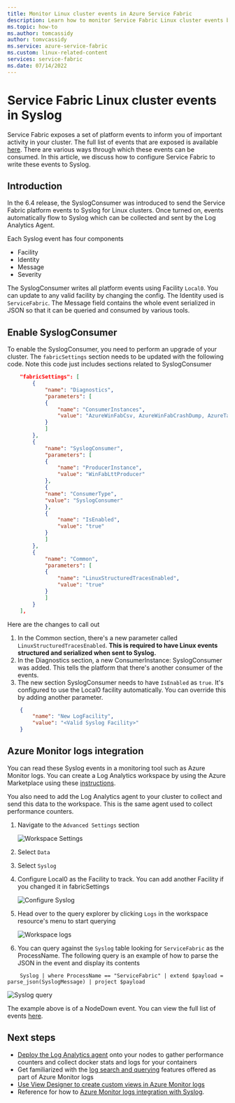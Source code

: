 ```yaml
---
title: Monitor Linux cluster events in Azure Service Fabric 
description: Learn how to monitor Service Fabric Linux cluster events by writing Service Fabric platform events to Syslog.
ms.topic: how-to
ms.author: tomcassidy
author: tomvcassidy
ms.service: azure-service-fabric
ms.custom: linux-related-content
services: service-fabric
ms.date: 07/14/2022
---
```


# Service Fabric Linux cluster events in Syslog

Service Fabric exposes a set of platform events to inform you of important activity in your cluster. The full list of events that are exposed is available [here](service-fabric-diagnostics-event-generation-operational.md). There are various ways through which these events can be consumed. In this article, we discuss how to configure Service Fabric to write these events to Syslog.

## Introduction

In the 6.4 release, the SyslogConsumer was introduced to send the Service Fabric platform events to Syslog for Linux clusters. Once turned on, events automatically flow to Syslog which can be collected and sent by the Log Analytics Agent.

Each Syslog event has four components
* Facility
* Identity
* Message
* Severity

The SyslogConsumer writes all platform events using Facility `Local0`. You can update to any valid facility by changing the config. The Identity used is `ServiceFabric`. The Message field contains the whole event serialized in JSON so that it can be queried and consumed by various tools. 

## Enable SyslogConsumer

To enable the SyslogConsumer, you need to perform an upgrade of your cluster. The `fabricSettings` section needs to be updated with the following code. Note this code just includes sections related to SyslogConsumer

```json
    "fabricSettings": [
        {
            "name": "Diagnostics",
            "parameters": [
            {
                "name": "ConsumerInstances",
                "value": "AzureWinFabCsv, AzureWinFabCrashDump, AzureTableWinFabEtwQueryable, SyslogConsumer"
            }
            ]
        },
        {
            "name": "SyslogConsumer",
            "parameters": [
            {
                "name": "ProducerInstance",
                "value": "WinFabLttProducer"
            },
            {
            "name": "ConsumerType",
            "value": "SyslogConsumer"
            },
            {
                "name": "IsEnabled",
                "value": "true"
            }
            ]
        },
        {
            "name": "Common",
            "parameters": [
            {
                "name": "LinuxStructuredTracesEnabled",
                "value": "true"
            }
            ]
        }
    ],
```

Here are the changes to call out
1. In the Common section, there's a new parameter called `LinuxStructuredTracesEnabled`. **This is required to have Linux events structured and serialized when sent to Syslog.**
2. In the Diagnostics section, a new ConsumerInstance: SyslogConsumer was added. This tells the platform that there's another consumer of the events. 
3. The new section SyslogConsumer needs to have `IsEnabled` as `true`. It's configured to use the Local0 facility automatically. You can override this by adding another parameter.

```json
    {
        "name": "New LogFacility",
        "value": "<Valid Syslog Facility>"
    }
```

## Azure Monitor logs integration
You can read these Syslog events in a monitoring tool such as Azure Monitor logs. You can create a Log Analytics workspace by using the Azure Marketplace using these [instructions](../azure-monitor/logs/quick-create-workspace.md).

You also need to add the Log Analytics agent to your cluster to collect and send this data to the workspace. This is the same agent used to collect performance counters. 

1. Navigate to the `Advanced Settings` section

    ![Workspace Settings](media/service-fabric-diagnostics-oms-syslog/workspace-settings.png)

2. Select `Data`
3. Select `Syslog`
4. Configure Local0 as the Facility to track. You can add another Facility if you changed it in fabricSettings

    ![Configure Syslog](media/service-fabric-diagnostics-oms-syslog/syslog-configure.png)
5. Head over to the query explorer by clicking `Logs` in the workspace resource's menu to start querying

    ![Workspace logs](media/service-fabric-diagnostics-oms-syslog/workspace-logs.png)
6. You can query against the `Syslog` table looking for `ServiceFabric` as the ProcessName. The following query is an example of how to parse the JSON in the event and display its contents

```kusto
    Syslog | where ProcessName == "ServiceFabric" | extend $payload = parse_json(SyslogMessage) | project $payload
```

![Syslog query](media/service-fabric-diagnostics-oms-syslog/syslog-query.png)

The example above is of a NodeDown event. You can view the full list of events [here](service-fabric-diagnostics-event-generation-operational.md).

## Next steps
* [Deploy the Log Analytics agent](service-fabric-diagnostics-oms-agent.md) onto your nodes to gather performance counters and collect docker stats and logs for your containers
* Get familiarized with the [log search and querying](../azure-monitor/logs/log-query-overview.md) features offered as part of Azure Monitor logs
* [Use View Designer to create custom views in Azure Monitor logs](/previous-versions/azure/azure-monitor/visualize/view-designer)
* Reference for how to [Azure Monitor logs integration with Syslog](../azure-monitor/agents/data-sources-syslog.md).
